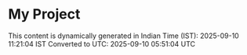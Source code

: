 # My Project

This content is dynamically generated in Indian Time (IST): 2025-09-10 11:21:04 IST
Converted to UTC: 2025-09-10 05:51:04 UTC
